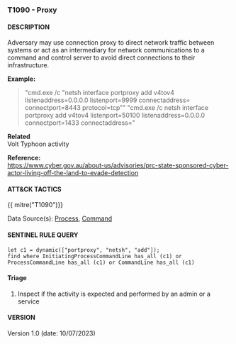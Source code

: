 ###  T1090 - Proxy


####  DESCRIPTION  
Adversary may use connection proxy to direct network traffic between systems or act as an intermediary for network communications to a command and control server to avoid direct connections to their infrastructure.  

**Example:**  
> "cmd.exe /c "netsh interface portproxy add v4tov4 listenaddress=0.0.0.0 listenport=9999 connectaddress=<internal ip address> connectport=8443 protocol=tcp""
> "cmd.exe /c netsh interface portproxy add v4tov4 listenport=50100 listenaddress=0.0.0.0 connectport=1433 connectaddress=<internal ip address>"

**Related**  
Volt Typhoon activity  

**Reference:**  
https://www.cyber.gov.au/about-us/advisories/prc-state-sponsored-cyber-actor-living-off-the-land-to-evade-detection  


####  ATT&CK TACTICS<br>
{{ mitre("T1090")}}    

Data Source(s): [Process](https://attack.mitre.org/datasources/DS0009/), [Command](https://attack.mitre.org/datasources/DS0017/)

#### SENTINEL RULE QUERY<br>

~~~
let c1 = dynamic(["portproxy", "netsh", "add"]);
find where InitiatingProcessCommandLine has_all (c1) or ProcessCommandLine has_all (c1) or CommandLine has_all (c1)
~~~

#### Triage

1. Inspect if the activity is expected and performed by an admin or a service 


#### VERSION
Version 1.0 (date: 10/07/2023)
